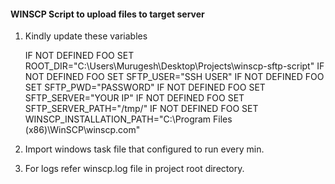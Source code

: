 #### WINSCP Script to upload files to target server
1. Kindly update these variables 

    IF NOT DEFINED FOO SET ROOT_DIR="C:\Users\Murugesh\Desktop\Projects\winscp-sftp-script\"
IF NOT DEFINED FOO SET SFTP_USER="SSH USER"
IF NOT DEFINED FOO SET SFTP_PWD="PASSWORD"
IF NOT DEFINED FOO SET SFTP_SERVER="YOUR IP"
IF NOT DEFINED FOO SET SFTP_SERVER_PATH="/tmp/"
IF NOT DEFINED FOO SET WINSCP_INSTALLATION_PATH="C:\Program Files (x86)\WinSCP\winscp.com"
2. Import windows task file that configured to run every min.
3. For logs refer winscp.log file in project root directory.
